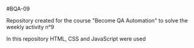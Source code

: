#BQA-09

Repository created for the course "Become QA Automation" to solve the weekly activity n°9

In this repository HTML, CSS and JavaScript were used
